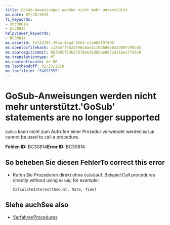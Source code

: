 ```yaml
---
title: GoSub-Anweisungen werden nicht mehr unterstützt.
ms.date: 07/20/2015
f1_keywords:
- vbc30814
- bc30814
helpviewer_keywords:
- BC30814
ms.assetid: fef2d78f-39ba-4aad-93b3-c7a08df9f805
ms.openlocfilehash: c128bff7622590c8ad1c10d686a0a23097c90b35
ms.sourcegitcommit: 6b308cf6d627d78ee36dbbae8972a310ac7fd6c8
ms.translationtype: MT
ms.contentlocale: de-DE
ms.lasthandoff: 01/23/2019
ms.locfileid: "54697555"
---
```

# <a name="gosub-statements-are-no-longer-supported"></a><span data-ttu-id="76727-102">GoSub-Anweisungen werden nicht mehr unterstützt.</span><span class="sxs-lookup"><span data-stu-id="76727-102">'GoSub' statements are no longer supported</span></span>
<span data-ttu-id="76727-103">`GoSub` kann nicht zum Aufrufen einer Prozedur verwendet werden.</span><span class="sxs-lookup"><span data-stu-id="76727-103">`GoSub` cannot be used to call a procedure.</span></span>  
  
 <span data-ttu-id="76727-104">**Fehler-ID:** BC30814</span><span class="sxs-lookup"><span data-stu-id="76727-104">**Error ID:** BC30814</span></span>  
  
## <a name="to-correct-this-error"></a><span data-ttu-id="76727-105">So beheben Sie diesen Fehler</span><span class="sxs-lookup"><span data-stu-id="76727-105">To correct this error</span></span>  
  
-   <span data-ttu-id="76727-106">Rufen Sie Prozeduren direkt ohne `GoSub`auf. Beispiel:</span><span class="sxs-lookup"><span data-stu-id="76727-106">Call procedures directly without using `GoSub`; for example:</span></span>  
  
    ```  
    CalculateInterest(Amount, Rate, Time)  
    ```  
  
## <a name="see-also"></a><span data-ttu-id="76727-107">Siehe auch</span><span class="sxs-lookup"><span data-stu-id="76727-107">See also</span></span>
- [<span data-ttu-id="76727-108">Verfahren</span><span class="sxs-lookup"><span data-stu-id="76727-108">Procedures</span></span>](../../visual-basic/programming-guide/language-features/procedures/index.md)
